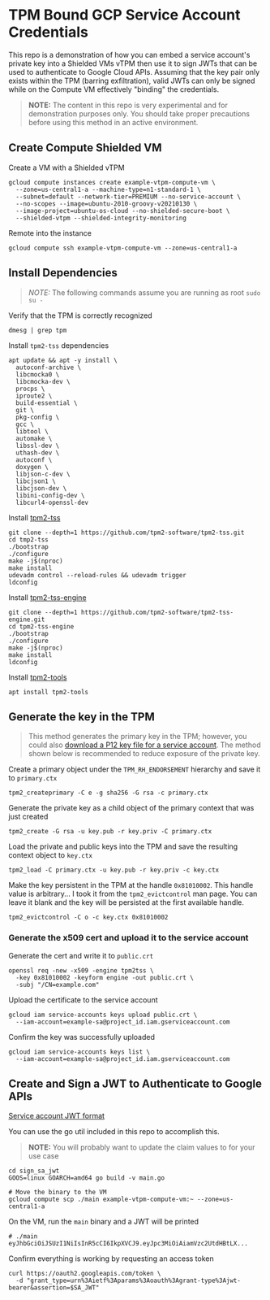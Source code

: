 # TPM Bound GCP Service Account Credentials

This repo is a demonstration of how you can embed a service account's
private key into a Shielded VMs vTPM then use it to sign JWTs that can
be used to authenticate to Google Cloud APIs. Assuming that the key pair
only exists within the TPM (barring exfiltration), valid JWTs can only
be signed while on the Compute VM effectively "binding" the credentials.

> **NOTE:** The content in this repo is very experimental and for demonstration
> purposes only. You should take proper precautions before using this method in
> an active environment.

## Create Compute Shielded VM

Create a VM with a Shielded vTPM
```
gcloud compute instances create example-vtpm-compute-vm \
  --zone=us-central1-a --machine-type=n1-standard-1 \
  --subnet=default --network-tier=PREMIUM --no-service-account \
  --no-scopes --image=ubuntu-2010-groovy-v20210130 \
  --image-project=ubuntu-os-cloud --no-shielded-secure-boot \
  --shielded-vtpm --shielded-integrity-monitoring
```

Remote into the instance
```
gcloud compute ssh example-vtpm-compute-vm --zone=us-central1-a
```

## Install Dependencies

> *NOTE:* The following commands assume you are running as root `sudo su -`

Verify that the TPM is correctly recognized
```
dmesg | grep tpm
```

Install `tpm2-tss` dependencies
```
apt update && apt -y install \
  autoconf-archive \
  libcmocka0 \
  libcmocka-dev \
  procps \
  iproute2 \
  build-essential \
  git \
  pkg-config \
  gcc \
  libtool \
  automake \
  libssl-dev \
  uthash-dev \
  autoconf \
  doxygen \
  libjson-c-dev \
  libcjson1 \
  libcjson-dev \
  libini-config-dev \
  libcurl4-openssl-dev
```

Install [tpm2-tss](https://github.com/tpm2-software/tpm2-tss/blob/master/INSTALL.md)
```
git clone --depth=1 https://github.com/tpm2-software/tpm2-tss.git
cd tmp2-tss
./bootstrap
./configure
make -j$(nproc)
make install
udevadm control --reload-rules && udevadm trigger
ldconfig
```

Install [tpm2-tss-engine](https://github.com/tpm2-software/tpm2-tss-engine/blob/master/INSTALL.md)
```
git clone --depth=1 https://github.com/tpm2-software/tpm2-tss-engine.git
cd tpm2-tss-engine
./bootstrap
./configure
make -j$(nproc)
make install
ldconfig
```

Install [tpm2-tools](https://github.com/tpm2-software/tpm2-tools)
```
apt install tpm2-tools
```

## Generate the key in the TPM

> This method generates the primary key in the TPM; however, you could
> also [download a P12 key file for a service account](embed_sa_p12_keys.md).
> The method shown below is recommended to reduce exposure of the private key.

Create a primary object under the `TPM_RH_ENDORSEMENT` hierarchy
and save it to `primary.ctx`
```
tpm2_createprimary -C e -g sha256 -G rsa -c primary.ctx
```

Generate the private key as a child object of the primary context that was
just created
```
tpm2_create -G rsa -u key.pub -r key.priv -C primary.ctx
```

Load the private and public keys into the TPM and save the resulting context
object to `key.ctx`
```
tpm2_load -C primary.ctx -u key.pub -r key.priv -c key.ctx
```

Make the key persistent in the TPM at the handle `0x81010002`. This handle
value is arbitrary... I took it from the `tpm2_evictcontrol` man page.
You can leave it blank and the key will be persisted at the first available
handle.
```
tpm2_evictcontrol -C o -c key.ctx 0x81010002
```

### Generate the x509 cert and upload it to the service account

Generate the cert and write it to `public.crt`
```
openssl req -new -x509 -engine tpm2tss \
  -key 0x81010002 -keyform engine -out public.crt \
  -subj "/CN=example.com"
```

Upload the certificate to the service account
```
gcloud iam service-accounts keys upload public.crt \
  --iam-account=example-sa@project_id.iam.gserviceaccount.com
```

Confirm the key was successfully uploaded
```
gcloud iam service-accounts keys list \
  --iam-account=example-sa@project_id.iam.gserviceaccount.com
```

## Create and Sign a JWT to Authenticate to Google APIs

[Service account JWT format](https://developers.google.com/identity/protocols/oauth2/service-account#authorizingrequests)

You can use the go util included in this repo to accomplish this.

> **NOTE:** You will probably want to update the claim values to for your use case

```
cd sign_sa_jwt
GOOS=linux GOARCH=amd64 go build -v main.go

# Move the binary to the VM
gcloud compute scp ./main example-vtpm-compute-vm:~ --zone=us-central1-a
```

On the VM, run the `main` binary and a JWT will be printed
```
# ./main
eyJhbGciOiJSUzI1NiIsInR5cCI6IkpXVCJ9.eyJpc3MiOiAiamVzc2UtdHBtLX...
```

Confirm everything is working by requesting an access token
```
curl https://oauth2.googleapis.com/token \
  -d "grant_type=urn%3Aietf%3Aparams%3Aoauth%3Agrant-type%3Ajwt-bearer&assertion=$SA_JWT"
```